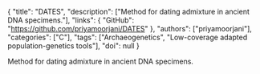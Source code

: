 {
  "title": "DATES",
  "description": ["Method for dating admixture in ancient DNA specimens."],
  "links": {
    "GitHub": "https://github.com/priyamoorjani/DATES"
  },
  "authors": ["priyamoorjani"],
  "categories": ["C"],
  "tags": ["Archaeogenetics", "Low-coverage adapted population-genetics tools"],
  "doi": null
}

<!-- Generated by csv2md.R – do not edit by hand -->

Method for dating admixture in ancient DNA specimens.